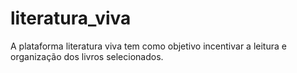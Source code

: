 # literatura_viva
A plataforma literatura viva tem como objetivo incentivar a leitura e organização dos livros selecionados.
